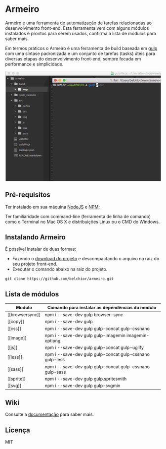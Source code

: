 # Armeiro
Armeiro é uma ferramenta de automatização de tarefas relacionadas ao desenvolvimento front-end. Esta ferramenta vem com alguns módulos instalados e prontos para serem usados, confirma a lista de módulos para saber mais.

Em termos práticos o Armeiro é uma ferramenta de build baseada em [gulp](https://github.com/gulpjs/gulp) com uma síntase padronizada e um conjunto de tarefas (tasks) úteis para diversas etapas do desenvolvimento front-end, sempre focada em performance e simplicidade.

![armeiro](https://raw.githubusercontent.com/belchior/armeiro/master/armeiro.gif)


## Pré-requisitos
Ter instalado em sua máquina [NodeJS](https://nodejs.org/en/) e [NPM](https://docs.npmjs.com/);

Ter familiaridade com command-line (ferramenta de linha de comando) como o Terminal no Mac OS X e distribuições Linux ou o CMD do Windows.


## Instalando Armeiro
É possível instalar de duas formas:
* Fazendo o [download do projeto](https://github.com/belchior/armeiro/archive/master.zip) e descompactando o arquivo na raiz do seu projeto front-end.
* Executar o comando abaixo na raiz do projeto.

```shell
git clone https://github.com/belchior/armeiro.git
```


## Lista de módulos
Modulo          | Comando para instalar as dependências do modulo
--------------- | ---------------------------------------------------
[[browsersync]] | npm i --save-dev gulp browser-sync
[[copy]] | npm i --save-dev gulp
[[css]] | npm i --save-dev gulp gulp-concat gulp-cssnano
[[image]] | npm i --save-dev gulp gulp-imagemin imagemin-optipng
[[js]] | npm i --save-dev gulp gulp-concat gulp-uglify
[[less]] | npm i --save-dev gulp gulp-concat gulp-cssnano gulp-less
[[sass]] | npm i --save-dev gulp gulp-concat gulp-cssnano gulp-sass
[[sprite]] | npm i --save-dev gulp gulp.spritesmith
[[svg]] | npm i --save-dev gulp gulp-svgmin


## Wiki
Consulte a [documentação](https://github.com/belchior/armeiro/wiki) para saber mais.

## Licença
MIT
